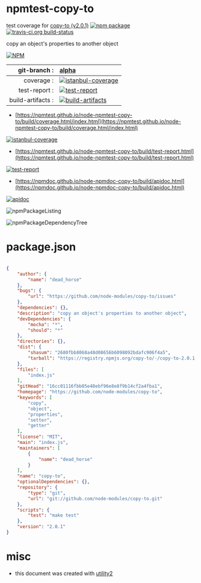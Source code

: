 # npmtest-copy-to

test coverage for  [copy-to (v2.0.1)](https://github.com/node-modules/copy-to)  [![npm package](https://img.shields.io/npm/v/npmtest-copy-to.svg?style=flat-square)](https://www.npmjs.org/package/npmtest-copy-to) [![travis-ci.org build-status](https://api.travis-ci.org/npmtest/node-npmtest-copy-to.svg)](https://travis-ci.org/npmtest/node-npmtest-copy-to)

copy an object's properties to another object

[![NPM](https://nodei.co/npm/copy-to.png?downloads=true&downloadRank=true&stars=true)](https://www.npmjs.com/package/copy-to)

| git-branch : | [alpha](https://github.com/npmtest/node-npmtest-copy-to/tree/alpha)|
|--:|:--|
| coverage : | [![istanbul-coverage](https://npmtest.github.io/node-npmtest-copy-to/build/coverage.badge.svg)](https://npmtest.github.io/node-npmtest-copy-to/build/coverage.html/index.html)|
| test-report : | [![test-report](https://npmtest.github.io/node-npmtest-copy-to/build/test-report.badge.svg)](https://npmtest.github.io/node-npmtest-copy-to/build/test-report.html)|
| build-artifacts : | [![build-artifacts](https://npmtest.github.io/node-npmtest-copy-to/glyphicons_144_folder_open.png)](https://github.com/npmtest/node-npmtest-copy-to/tree/gh-pages/build)|

- [https://npmtest.github.io/node-npmtest-copy-to/build/coverage.html/index.html](https://npmtest.github.io/node-npmtest-copy-to/build/coverage.html/index.html)

[![istanbul-coverage](https://npmtest.github.io/node-npmtest-copy-to/build/screenCapture.buildCi.browser.%252Ftmp%252Fbuild%252Fcoverage.lib.html.png)](https://npmtest.github.io/node-npmtest-copy-to/build/coverage.html/index.html)

- [https://npmtest.github.io/node-npmtest-copy-to/build/test-report.html](https://npmtest.github.io/node-npmtest-copy-to/build/test-report.html)

[![test-report](https://npmtest.github.io/node-npmtest-copy-to/build/screenCapture.buildCi.browser.%252Ftmp%252Fbuild%252Ftest-report.html.png)](https://npmtest.github.io/node-npmtest-copy-to/build/test-report.html)

- [https://npmdoc.github.io/node-npmdoc-copy-to/build/apidoc.html](https://npmdoc.github.io/node-npmdoc-copy-to/build/apidoc.html)

[![apidoc](https://npmdoc.github.io/node-npmdoc-copy-to/build/screenCapture.buildCi.browser.%252Ftmp%252Fbuild%252Fapidoc.html.png)](https://npmdoc.github.io/node-npmdoc-copy-to/build/apidoc.html)

![npmPackageListing](https://npmtest.github.io/node-npmtest-copy-to/build/screenCapture.npmPackageListing.svg)

![npmPackageDependencyTree](https://npmtest.github.io/node-npmtest-copy-to/build/screenCapture.npmPackageDependencyTree.svg)



# package.json

```json

{
    "author": {
        "name": "dead_horse"
    },
    "bugs": {
        "url": "https://github.com/node-modules/copy-to/issues"
    },
    "dependencies": {},
    "description": "copy an object's properties to another object",
    "devDependencies": {
        "mocha": "*",
        "should": "*"
    },
    "directories": {},
    "dist": {
        "shasum": "2680fbb8068a48d08656b6098092bdafc906f4a5",
        "tarball": "https://registry.npmjs.org/copy-to/-/copy-to-2.0.1.tgz"
    },
    "files": [
        "index.js"
    ],
    "gitHead": "16cc01116fbb05e48ebf96e8e8f9b14cf2a4fba1",
    "homepage": "https://github.com/node-modules/copy-to",
    "keywords": [
        "copy",
        "object",
        "properties",
        "setter",
        "getter"
    ],
    "license": "MIT",
    "main": "index.js",
    "maintainers": [
        {
            "name": "dead_horse"
        }
    ],
    "name": "copy-to",
    "optionalDependencies": {},
    "repository": {
        "type": "git",
        "url": "git://github.com/node-modules/copy-to.git"
    },
    "scripts": {
        "test": "make test"
    },
    "version": "2.0.1"
}
```



# misc
- this document was created with [utility2](https://github.com/kaizhu256/node-utility2)
